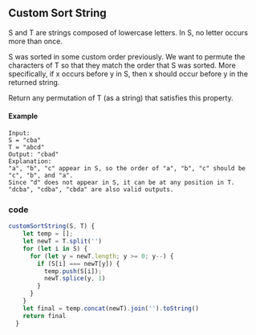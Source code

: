 ## Custom Sort String
S and T are strings composed of lowercase letters. In S, no letter occurs more than once.

S was sorted in some custom order previously. We want to permute the characters of T so that they match the order that S was sorted. More specifically, if x occurs before y in S, then x should occur before y in the returned string.

Return any permutation of T (as a string) that satisfies this property.

#### Example

```Example :
Input:
S = "cba"
T = "abcd"
Output: "cbad"
Explanation:
"a", "b", "c" appear in S, so the order of "a", "b", "c" should be "c", "b", and "a".
Since "d" does not appear in S, it can be at any position in T. "dcba", "cdba", "cbda" are also valid outputs.
```

### code

```javascript
customSortString(S, T) {
    let temp = [];
    let newT = T.split('')
    for (let i in S) {
      for (let y = newT.length; y >= 0; y--) {
        if (S[i] === newT[y]) {
          temp.push(S[i]);
          newT.splice(y, 1)
        }
      }
    }
    let final = temp.concat(newT).join('').toString()
    return final
  }
  ```
